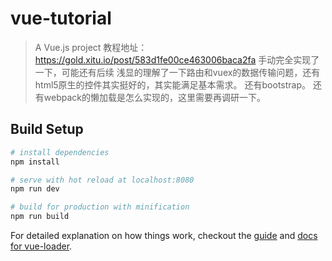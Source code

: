 # vue-tutorial

> A Vue.js project
教程地址：https://gold.xitu.io/post/583d1fe00ce463006baca2fa
手动完全实现了一下，可能还有后续
浅显的理解了一下路由和vuex的数据传输问题，还有html5原生的控件其实挺好的，其实能满足基本需求。
还有bootstrap。
还有webpack的懒加载是怎么实现的，这里需要再调研一下。
## Build Setup

``` bash
# install dependencies
npm install

# serve with hot reload at localhost:8080
npm run dev

# build for production with minification
npm run build
```

For detailed explanation on how things work, checkout the [guide](http://vuejs-templates.github.io/webpack/) and [docs for vue-loader](http://vuejs.github.io/vue-loader).
